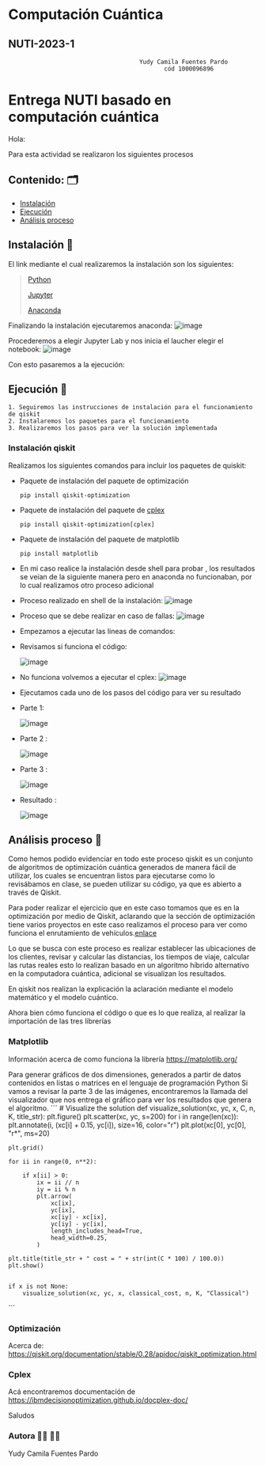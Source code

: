# Computación Cuántica


## NUTI-2023-1
	  								     Yudy Camila Fuentes Pardo
										    	cód 1000096896

# Entrega NUTI basado en computación cuántica 


Hola: 

Para esta actividad se realizaron los siguientes procesos

## Contenido: 🗂️ 

* [Instalación](#Instalacion)
* [Ejecución](#Ejecucion)
* [Análisis proceso](#proceso)

<a name="Instalacion"></a>
## Instalación 🧰
El link mediante el cual realizaremos la instalación son los siguientes:

>
> [Python](https://www.python.org/downloads/) 
>
> [Jupyter](https://jupyter.org/install) 
> 
> [Anaconda](https://www.anaconda.com/)

Finalizando la instalación ejecutaremos anaconda: 
      ![image](https://user-images.githubusercontent.com/26396833/226739760-01c637e9-a12c-4a13-b4b4-abe66be68e16.png)

Procederemos a elegir Jupyter Lab y nos inicia el laucher elegir el notebook: 
      ![image](https://user-images.githubusercontent.com/26396833/226740258-944f9782-8f8d-4975-a8f5-6786490b3f67.png)

Con  esto pasaremos a la ejecución: 

<a name="Ejecucion"></a>
## Ejecución 📍 

	1. Seguiremos las instrucciones de instalación para el funcionamiento de qiskit
	2. Instalaremos los paquetes para el funcionamiento 
	3. Realizaremos los pasos para ver la solución implementada 
	
### Instalación qiskit 
Realizamos los siguientes comandos para incluir los paquetes de quiskit: 
  * Paquete de instalación del paquete de optimización
    ```
    pip install qiskit-optimization
    ```
  * Paquete de instalación del paquete de [cplex](#cplex)
    ```
    pip install qiskit-optimization[cplex]
    ```
  * Paquete de instalación del paquete de matplotlib
    ```
    pip install matplotlib
    ```
  * En mi caso realice la instalación desde shell para probar , los resultados se veían de la siguiente manera pero en anaconda no funcionaban, por lo cual realizamos otro proceso adicional
  * Proceso realizado en shell de la instalación: ![image](https://user-images.githubusercontent.com/26396833/226746718-1d079134-c5bc-4450-adf5-0efb2c843078.png)
  * Proceso que se debe realizar en caso de fallas: ![image](https://user-images.githubusercontent.com/26396833/226747130-2e2a7e15-fa14-45ac-a3b3-17242a1b6416.png)
  * Empezamos a ejecutar las lineas de comandos: 
  * Revisamos si funciona el código:
  
  	![image](https://user-images.githubusercontent.com/26396833/226747630-58a25752-d780-40f9-a221-6956027df651.png)
  * No funciona volvemos a ejecutar el cplex: ![image](https://user-images.githubusercontent.com/26396833/226748080-32f8fd44-197a-4fc9-ab18-4bc398616fd1.png)
  * Ejecutamos cada uno de los pasos del código para ver su resultado 
  * Parte 1: 
    
    ![image](https://user-images.githubusercontent.com/26396833/226748325-f8260356-052f-4060-83cd-173714d9faf7.png)
  * Parte 2 : 
    
    ![image](https://user-images.githubusercontent.com/26396833/226748447-e51950ad-9052-4815-a187-4d9cec28dcb4.png)
  * Parte 3 : 
  
    ![image](https://user-images.githubusercontent.com/26396833/226748619-d523d13e-a014-4a12-acf8-8a7f9688893d.png)
  * Resultado : 
  
    ![image](https://user-images.githubusercontent.com/26396833/226748711-625d75e6-a87d-4feb-898e-c1e8ad1a6a56.png)


<a name="proceso"></a>
## Análisis proceso 🔎 
Como hemos podido evidenciar en todo este proceso qiskit es un conjunto de algoritmos de optimización cuántica generados de manera fácil de utilizar, los cuales se encuentran listos para ejecutarse como lo revisábamos en clase, se pueden utilizar su código, ya que es abierto a través de Qiskit.

Para poder realizar el ejercicio que en este caso tomamos que es en la optimización por medio de Qiskit, aclarando que la sección de optimización tiene varios proyectos en este caso realizamos el proceso para ver como funciona el enrutamiento de vehículos.[enlace](https://qiskit.org/documentation/optimization/tutorials/07_examples_vehicle_routing.html)

Lo que se busca con este proceso es realizar establecer las ubicaciones de los clientes, revisar y calcular las distancias, los tiempos de viaje, calcular las rutas reales esto lo realizan basado en un algoritmo híbrido alternativo en la computadora cuántica, adicional se visualizan los resultados. 

En qiskit nos realizan la explicación la aclaración mediante el modelo matemático y el modelo cuántico.

Ahora bien cómo funciona el código o que es lo que realiza, al realizar la importación de las tres librerías

### Matplotlib
Información acerca de como funciona la librería https://matplotlib.org/

Para generar gráficos de dos dimensiones, generados a partir de datos contenidos en listas o matrices en el lenguaje de programación Python
Si vamos a revisar la parte 3 de las imágenes, encontraremos la llamada del visualizador que nos entrega el gráfico para ver los resultados que genera el algoritmo.
´´´
	# Visualize the solution
    def visualize_solution(xc, yc, x, C, n, K, title_str):
    plt.figure()
    plt.scatter(xc, yc, s=200)
    for i in range(len(xc)):
        plt.annotate(i, (xc[i] + 0.15, yc[i]), size=16, color="r")
    plt.plot(xc[0], yc[0], "r*", ms=20)

    plt.grid()

    for ii in range(0, n**2):

        if x[ii] > 0:
            ix = ii // n
            iy = ii % n
            plt.arrow(
                xc[ix],
                yc[ix],
                xc[iy] - xc[ix],
                yc[iy] - yc[ix],
                length_includes_head=True,
                head_width=0.25,
            )

    plt.title(title_str + " cost = " + str(int(C * 100) / 100.0))
    plt.show()


	if x is not None:
    	visualize_solution(xc, yc, x, classical_cost, n, K, "Classical")
´´´

### Optimización
Acerca de: https://qiskit.org/documentation/stable/0.28/apidoc/qiskit_optimization.html


<a name="cplex"></a>
### Cplex 
Acá encontraremos documentación de https://ibmdecisionoptimization.github.io/docplex-doc/



Saludos 


### Autora  👩‍🎓 👩‍💻
  Yudy Camila Fuentes Pardo
